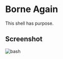 Borne Again
===========

This shell has purpose.

Screenshot
--------------

![bash](http://i.imgur.com/zVxY7hn.png)


